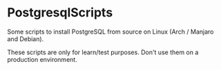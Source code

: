 # PostgresqlScripts

Some scripts to install PostgreSQL from source on Linux (Arch / Manjaro and Debian).


These scripts are only for learn/test purposes. Don't use them on a production environment.

